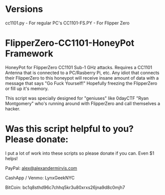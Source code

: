 # Versions
cc1101.py - For regular PC's
CC1101-FS.PY - For Flipper Zero

# FlipperZero-CC1101-HoneyPot Framework
HoneyPot for FlipperZero CC1101 Sub-1 GHz attacks. Requires a CC1101 Antenna that is connected to a PC/Rasberry Pi, etc. 
Any idiot that connects their FlipperZero to this honeypot will receive insane amount of data with a message that says "Go Fuck Yourself!"
Hopefully freezing the FlipperZero or fill up it's memory. 

This script was specially designed for "geniuses" like 0dayCTF "Ryan Montgomery" who's running around with FlipperZero and call themselves a hacker. 

# Was this script helpful to you? Please donate:
I put a lot of work into these scripts so please donate if you can. Even $1 helps!

PayPal: alex@alexandermirvis.com

CashApp / Venmo: LynxGeekNYC

BitCoin: bc1q8sthd96c7chhq5kr3u80xrxs26jna9d8c0mjh7
